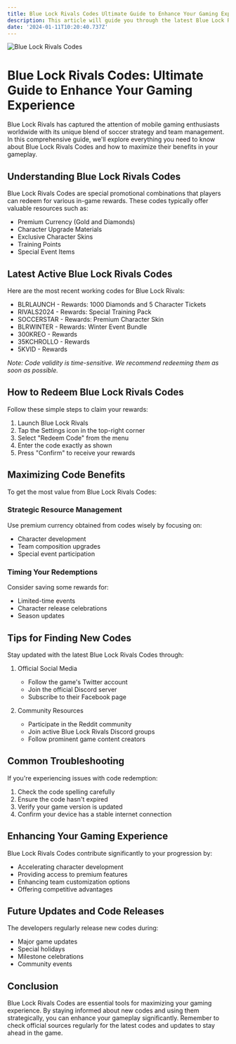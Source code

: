 ```yaml
---
title: Blue Lock Rivals Codes Ultimate Guide to Enhance Your Gaming Experience
description: This article will guide you through the latest Blue Lock Rivals Codes and show you how to use them to enhance your in-game experience.
date: '2024-01-11T10:20:40.737Z'
---
```




![Blue Lock Rivals Codes](https://i.ytimg.com/vi/CS0vMgE8T5A/maxresdefault.jpg)

# Blue Lock Rivals Codes: Ultimate Guide to Enhance Your Gaming Experience

Blue Lock Rivals has captured the attention of mobile gaming enthusiasts worldwide with its unique blend of soccer strategy and team management. In this comprehensive guide, we'll explore everything you need to know about Blue Lock Rivals Codes and how to maximize their benefits in your gameplay.

## Understanding Blue Lock Rivals Codes

Blue Lock Rivals Codes are special promotional combinations that players can redeem for various in-game rewards. These codes typically offer valuable resources such as:

- Premium Currency (Gold and Diamonds)
- Character Upgrade Materials
- Exclusive Character Skins
- Training Points
- Special Event Items

## Latest Active Blue Lock Rivals Codes

Here are the most recent working codes for Blue Lock Rivals:

- BLRLAUNCH - Rewards: 1000 Diamonds and 5 Character Tickets
- RIVALS2024 - Rewards: Special Training Pack
- SOCCERSTAR - Rewards: Premium Character Skin
- BLRWINTER - Rewards: Winter Event Bundle
- 300KREO - Rewards
- 35KCHROLLO - Rewards
- 5KVID - Rewards

*Note: Code validity is time-sensitive. We recommend redeeming them as soon as possible.*

## How to Redeem Blue Lock Rivals Codes

Follow these simple steps to claim your rewards:

1. Launch Blue Lock Rivals
2. Tap the Settings icon in the top-right corner
3. Select "Redeem Code" from the menu
4. Enter the code exactly as shown
5. Press "Confirm" to receive your rewards

## Maximizing Code Benefits

To get the most value from Blue Lock Rivals Codes:

### Strategic Resource Management
Use premium currency obtained from codes wisely by focusing on:
- Character development
- Team composition upgrades
- Special event participation

### Timing Your Redemptions
Consider saving some rewards for:
- Limited-time events
- Character release celebrations
- Season updates

## Tips for Finding New Codes

Stay updated with the latest Blue Lock Rivals Codes through:

1. Official Social Media
   - Follow the game's Twitter account
   - Join the official Discord server
   - Subscribe to their Facebook page

2. Community Resources
   - Participate in the Reddit community
   - Join active Blue Lock Rivals Discord groups
   - Follow prominent game content creators

## Common Troubleshooting

If you're experiencing issues with code redemption:

1. Check the code spelling carefully
2. Ensure the code hasn't expired
3. Verify your game version is updated
4. Confirm your device has a stable internet connection

## Enhancing Your Gaming Experience

Blue Lock Rivals Codes contribute significantly to your progression by:

- Accelerating character development
- Providing access to premium features
- Enhancing team customization options
- Offering competitive advantages

## Future Updates and Code Releases

The developers regularly release new codes during:

- Major game updates
- Special holidays
- Milestone celebrations
- Community events

## Conclusion

Blue Lock Rivals Codes are essential tools for maximizing your gaming experience. By staying informed about new codes and using them strategically, you can enhance your gameplay significantly. Remember to check official sources regularly for the latest codes and updates to stay ahead in the game.

